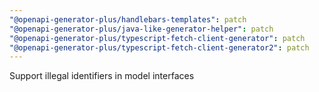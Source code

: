 ```yaml
---
"@openapi-generator-plus/handlebars-templates": patch
"@openapi-generator-plus/java-like-generator-helper": patch
"@openapi-generator-plus/typescript-fetch-client-generator": patch
"@openapi-generator-plus/typescript-fetch-client-generator2": patch
---
```


Support illegal identifiers in model interfaces
